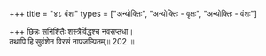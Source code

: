 +++
title = "४८ वंशः"
types = ["अन्योक्तिः", "अन्योक्तिः - वृक्षः", "अन्योक्तिः - वंशः"]

+++
छिन्नः सनिशितैः शस्त्रैर्विद्धश्च नवसप्तधा।  
तथापि हि सुवंशेन विरसं नापजल्पितम्॥ 202 ॥  